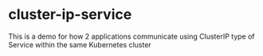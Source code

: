 # cluster-ip-service
This is a demo for how 2 applications communicate using ClusterIP type of Service within the same Kubernetes cluster


